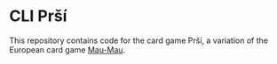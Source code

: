 # CLI Prší

This repository contains code for the card game Prší, a variation of the European card game [Mau-Mau](<https://en.wikipedia.org/wiki/Mau-Mau_(card_game)>).
